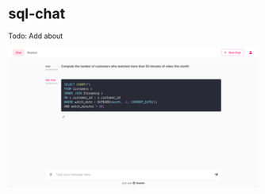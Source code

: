 # sql-chat

Todo: Add about

![screenshot](https://github.com/harrietfiagbor/sql-chat/blob/5ebfeaddcbf4470b3d2cd51af241d9d6d47afbd2/sql-chat-show.png)
